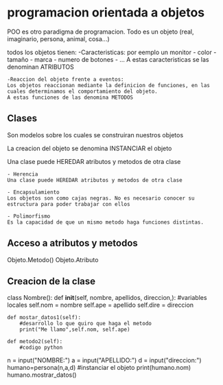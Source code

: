 # programacion orientada a objetos


POO es otro paradigma de programacion. Todo es un objeto (real, imaginario, persona, animal, cosa...)

todos los objetos tienen:
    -Caracteristicas: por eemplo un monitor
        - color
        - tamaño
        - marca
        - numero de botones 
        - ...
         A estas caracteristicas se las denominan ATRIBUTOS
    
    -Reaccion del objeto frente a eventos:
    Los objetos reaccionan mediante la definicion de funciones, en las cuales determinamos el comportamiento del objeto.
    A estas funciones de las denomina METODOS

## Clases

Son modelos sobre los cuales se construiran nuestros objetos

La creacion del objeto se denomina INSTANCIAR el objeto

Una clase puede HEREDAR atributos y metodos de otra clase

    - Herencia 
    Una clase puede HEREDAR atributos y metodos de otra clase

    - Encapsulamiento
    Los objetos son como cajas negras. No es necesario conocer su estructura para poder trabajar con ellos

    - Polimorfismo
    Es la capacidad de que un mismo metodo haga funciones distintas.

## Acceso a atributos y metodos


Objeto.Metodo()
Objeto.Atributo


## Creacion de la clase


class Nombre():
    def __init__(self, nombre, apellidos, direccion,):
        #variables locales
        self.nom = nombre
        self.ape = apellido
        self.dire = direccion

    def mostar_datos1(self):
        #desarrollo lo que quiro que haga el metodo
        print("Me llamo",self.nom, self.ape)

    def metodo2(self):
        #codigo python


n = input("NOMBRE:")
a = input("APELLIDO:")
d = input("direccion:")
humano=persona(n,a,d) #instanciar el objeto
print(humano.nom)
humano.mostrar_datos()
